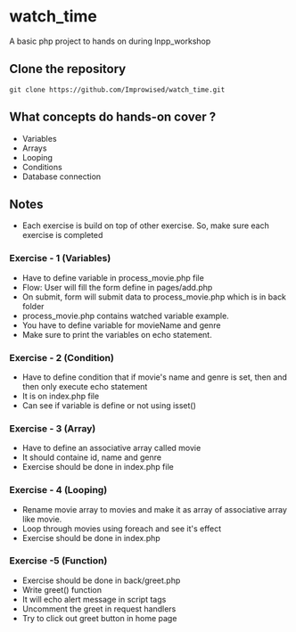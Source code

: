 # watch_time
A basic php project to hands on during lnpp_workshop

## Clone the repository
```
git clone https://github.com/Improwised/watch_time.git
```

## What concepts do hands-on cover ?
- Variables
- Arrays
- Looping
- Conditions
- Database connection


## Notes

- Each exercise is build on top of other exercise. So, make sure each exercise is completed

### Exercise - 1 (Variables)
- Have to define variable in process_movie.php file
- Flow: User will fill the form define in pages/add.php
- On submit, form will submit data to process_movie.php which is in back folder
- process_movie.php contains watched variable example.
- You have to define variable for movieName and genre
- Make sure to print the variables on echo statement.

### Exercise - 2 (Condition)
- Have to define condition that if movie's name and genre is set, then and then only execute echo statement
- It is on index.php file
- Can see if variable is define or not using isset()

### Exercise - 3 (Array)
- Have to define an associative array called movie
- It should containe id, name and genre
- Exercise should be done in index.php file

### Exercise - 4 (Looping) 
- Rename movie array to movies and make it as array of associative array like movie.
- Loop through movies using foreach and see it's effect
- Exercise should be done in index.php

### Exercise -5 (Function)
- Exercise should be done in back/greet.php
- Write greet() function
- It will echo alert message in script tags
- Uncomment the greet in request handlers
- Try to click out greet button in home page
